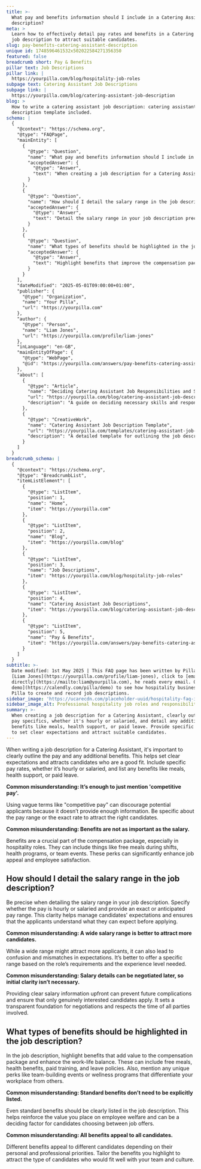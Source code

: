 ```yaml
---
title: >-
  What pay and benefits information should I include in a Catering Assistant job
  description?
meta: >
  Learn how to effectively detail pay rates and benefits in a Catering Assistant
  job description to attract suitable candidates.
slug: pay-benefits-catering-assistant-description
unique id: 1748596461532x502022584271356350
featured: false
breadcrumb short: Pay & Benefits
pillar text: Job Descriptions
pillar link: |
  https://yourpilla.com/blog/hospitality-job-roles
subpage text: Catering Assistant Job Descriptions
subpage link: |
  https://yourpilla.com/blog/catering-assistant-job-description
blog: >
  How to write a catering assistant job description: catering assistant job
  description template included.
schema: |
  {
    "@context": "https://schema.org",
    "@type": "FAQPage",
    "mainEntity": [
      {
        "@type": "Question",
        "name": "What pay and benefits information should I include in a Catering Assistant job description?",
        "acceptedAnswer": {
          "@type": "Answer",
          "text": "When creating a job description for a Catering Assistant, clearly outline the pay specifics, whether it's hourly or salaried, and detail any additional benefits like meals, health support, or paid leave. Provide specific pay rates to set clear expectations and attract suitable candidates."
        }
      },
      {
        "@type": "Question",
        "name": "How should I detail the salary range in the job description?",
        "acceptedAnswer": {
          "@type": "Answer",
          "text": "Detail the salary range in your job description precisely. Specify whether the compensation is hourly or salaried and provide the expected pay range. Clear information helps manage candidate expectations and ensures understanding of compensation before applying."
        }
      },
      {
        "@type": "Question",
        "name": "What types of benefits should be highlighted in the job description?",
        "acceptedAnswer": {
          "@type": "Answer",
          "text": "Highlight benefits that improve the compensation package and work-life balance in the job description. These can include free meals, health benefits, paid training, leave policies, and unique perks like team events or wellness programs."
        }
      }
    ],
    "dateModified": "2025-05-01T09:00:00+01:00",
    "publisher": {
      "@type": "Organization",
      "name": "Your Pilla",
      "url": "https://yourpilla.com"
    },
    "author": {
      "@type": "Person",
      "name": "Liam Jones",
      "url": "https://yourpilla.com/profile/liam-jones"
    },
    "inLanguage": "en-GB",
    "mainEntityOfPage": {
      "@type": "WebPage",
      "@id": "https://yourpilla.com/answers/pay-benefits-catering-assistant-description"
    },
    "about": [
      {
        "@type": "Article",
        "name": "Deciding Catering Assistant Job Responsibilities and Skills",
        "url": "https://yourpilla.com/blog/catering-assistant-job-description",
        "description": "A guide on deciding necessary skills and responsibilities for a Catering Assistant role."
      },
      {
        "@type": "CreativeWork",
        "name": "Catering Assistant Job Description Template",
        "url": "https://yourpilla.com/templates/catering-assistant-job-description",
        "description": "A detailed template for outlining the job description for a Catering Assistant, including responsibilities, skills, and compensation details."
      }
    ]
  }
breadcrumb_schema: |
  {
    "@context": "https://schema.org",
    "@type": "BreadcrumbList",
    "itemListElement": [
      {
        "@type": "ListItem",
        "position": 1,
        "name": "Home",
        "item": "https://yourpilla.com"
      },
      {
        "@type": "ListItem",
        "position": 2,
        "name": "Blog",
        "item": "https://yourpilla.com/blog"
      },
      {
        "@type": "ListItem",
        "position": 3,
        "name": "Job Descriptions",
        "item": "https://yourpilla.com/blog/hospitality-job-roles"
      },
      {
        "@type": "ListItem",
        "position": 4,
        "name": "Catering Assistant Job Descriptions",
        "item": "https://yourpilla.com/blog/catering-assistant-job-description"
      },
      {
        "@type": "ListItem",
        "position": 5,
        "name": "Pay & Benefits",
        "item": "https://yourpilla.com/answers/pay-benefits-catering-assistant-description"
      }
    ]
  }
subtitle: >-
  Date modified: 1st May 2025 | This FAQ page has been written by Pilla Founder,
  [Liam Jones](https://yourpilla.com/profile/liam-jones), click to [email Liam
  directly](https://mailto:liam@yourpilla.com), he reads every email. Or [book a
  demo](https://calendly.com/pilla/demo) to see how hospitality businesses use
  Pilla to create and record job descriptions.
sidebar_image: 'https://ucarecdn.com/placeholder-uuid/hospitality-faq-image.jpg'
sidebar_image_alt: Professional hospitality job roles and responsibilities
summary: >-
  When creating a job description for a Catering Assistant, clearly outline the
  pay specifics, whether it's hourly or salaried, and detail any additional
  benefits like meals, health support, or paid leave. Provide specific pay rates
  to set clear expectations and attract suitable candidates.
---
```

When writing a job description for a Catering Assistant, it's important to clearly outline the pay and any additional benefits. This helps set clear expectations and attracts candidates who are a good fit. Include specific pay rates, whether it’s hourly or salaried, and list any benefits like meals, health support, or paid leave.

**Common misunderstanding: It’s enough to just mention 'competitive pay'.**

Using vague terms like "competitive pay" can discourage potential applicants because it doesn’t provide enough information. Be specific about the pay range or the exact rate to attract the right candidates.

**Common misunderstanding: Benefits are not as important as the salary.**

Benefits are a crucial part of the compensation package, especially in hospitality roles. They can include things like free meals during shifts, health programs, or team events. These perks can significantly enhance job appeal and employee satisfaction.

## How should I detail the salary range in the job description?

Be precise when detailing the salary range in your job description. Specify whether the pay is hourly or salaried and provide an exact or anticipated pay range. This clarity helps manage candidates' expectations and ensures that the applicants understand what they can expect before applying.

**Common misunderstanding: A wide salary range is better to attract more candidates.**

While a wide range might attract more applicants, it can also lead to confusion and mismatches in expectations. It’s better to offer a specific range based on the role’s requirements and the experience level needed.

**Common misunderstanding: Salary details can be negotiated later, so initial clarity isn’t necessary.**

Providing clear salary information upfront can prevent future complications and ensure that only genuinely interested candidates apply. It sets a transparent foundation for negotiations and respects the time of all parties involved.

## What types of benefits should be highlighted in the job description?

In the job description, highlight benefits that add value to the compensation package and enhance the work-life balance. These can include free meals, health benefits, paid training, and leave policies. Also, mention any unique perks like team-building events or wellness programs that differentiate your workplace from others.

**Common misunderstanding: Standard benefits don’t need to be explicitly listed.**

Even standard benefits should be clearly listed in the job description. This helps reinforce the value you place on employee welfare and can be a deciding factor for candidates choosing between job offers.

**Common misunderstanding: All benefits appeal to all candidates.**

Different benefits appeal to different candidates depending on their personal and professional priorities. Tailor the benefits you highlight to attract the type of candidates who would fit well with your team and culture.
